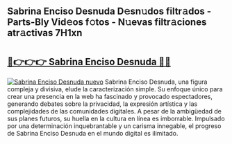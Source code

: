 ## Sabrina Enciso Desnuda D𝚎sn𝚞dos filtr𝚊dos - Parts-Bly Vid𝚎os f𝚘tos - N𝚞evas filtr𝚊ciones atr𝚊ctivas 7H1xn

# <h2><a href="http://mb37wt.tromn.icu/?c=Sabrina+Enciso+Desnuda">🔗👉👉👉 Sabrina Enciso Desnuda 🔗🔗</a></h2>

[![Sabrina Enciso Desnuda nuevo](https://i.imgur.com/pEAQMta.gif)](http://mb37wt.tromn.icu/?c=Sabrina+Enciso+Desnuda)
Sabrina Enciso Desnuda, una figura compleja y divisiva, elude la caracterización simple. Su enfoque único para crear una presencia en la web ha fascinado y provocado espectadores, generando debates sobre la privacidad, la expresión artística y las complejidades de las comunidades digitales. A pesar de la ambigüedad de sus planes futuros, su huella en la cultura en línea es imborrable. Impulsado por una determinación inquebrantable y un carisma innegable, el progreso de Sabrina Enciso Desnuda en el mundo digital es ilimitado.
